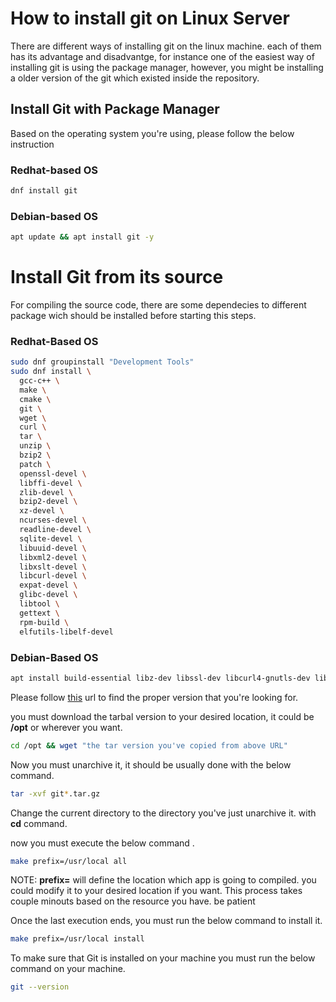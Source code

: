 # How to install git on Linux Server
There are different ways of installing git on the linux machine. each of them has its advantage and disadvantge, for instance 
one of the easiest way of installing git is using the package manager, however, you might be installing a older version of the git which existed inside the repository.
## Install Git with Package Manager
Based on the operating system you're using, please follow the below instruction
### Redhat-based OS
```bash
dnf install git
```
### Debian-based OS
```bash
apt update && apt install git -y
```


# Install Git from its source
For compiling the source code, there are some dependecies to different package wich should be installed before starting this steps.
### Redhat-Based OS
```bash
sudo dnf groupinstall "Development Tools"
sudo dnf install \
  gcc-c++ \
  make \
  cmake \
  git \
  wget \
  curl \
  tar \
  unzip \
  bzip2 \
  patch \
  openssl-devel \
  libffi-devel \
  zlib-devel \
  bzip2-devel \
  xz-devel \
  ncurses-devel \
  readline-devel \
  sqlite-devel \
  libuuid-devel \
  libxml2-devel \
  libxslt-devel \
  libcurl-devel \
  expat-devel \
  glibc-devel \
  libtool \
  gettext \
  rpm-build \
  elfutils-libelf-devel

```
### Debian-Based OS
```bash
apt install build-essential libz-dev libssl-dev libcurl4-gnutls-dev libexpat1-dev gettext unzip cmake gcc

```
Please follow [this](https://www.kernel.org/pub/software/scm/git/) url to find the proper version that you're looking for.

you must download the tarbal version to your desired location, it could be **/opt** or wherever you want.
```bash
cd /opt && wget "the tar version you've copied from above URL"
```
Now you must unarchive it, it should be usually done with the below command.
```bash
tar -xvf git*.tar.gz
```
Change the current directory to the directory you've just unarchive it. with **cd** command.

now you must execute the below command .
```bash
make prefix=/usr/local all
```
NOTE: **prefix=** will define the location which app is going to compiled. you could modify it to your desired location if you want.
This process takes couple minouts based on the resource you have. be patient

Once the last execution ends, you must run the below command to install it.
```bash
make prefix=/usr/local install
```
To make sure that Git is installed on your machine you must run the below command on your machine.
```bash
git --version
```